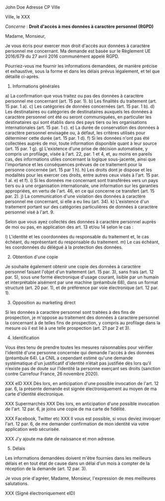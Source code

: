 John Doe
Adresse
CP Ville


Ville, le XXX


_Concerne_ : **Droit d'accès à mes données à caractère personnel (RGPD)**


Madame,
Monsieur,

Je vous écris pour exercer mon droit d'accès aux données à caractère personnel me concernant. Ma demande est basée sur le Règlement UE 2016/679 du 27 avril 2016 communément appelé RGPD.

Pourriez-vous me fournir les informations demandées, de manière précise et exhaustive, sous la forme et dans les délais prévus légalement, et tel que détaillé ci-après.

1. Informations générales

a) La confirmation que vous traitez ou pas des données à caractère personnel me concernant (art. 15 par. 1).
b) Les finalités du traitement (art. 15 par. 1 a).
c) Les catégories de données concernées (art. 15 par. 1 b).
d) Les destinataires ou catégories de destinataires auxquels les données à caractère personnel ont été ou seront communiquées, en particulier les destinataires qui sont établis dans des pays tiers ou les organisations internationales (art. 15 par. 1 c).
e) La durée de conservation des données à caractère personnel envisagée ou, à défaut, les critères utilisés pour déterminer cette durée (art. 15 par. 1 d).
f) Si les données n'ont pas été collectées auprès de moi, toute information disponible quant à leur source (art. 15 par. 1 g).
g) L'existence d'une prise de décision automatisée, y compris un profilage, visée à l'art. 22, par. 1 et 4, et, au moins en pareils cas, des informations utiles concernant la logique sous-jacente, ainsi que l'importance et les conséquences prévues de ce traitement pour la personne concernée (art. 15 par 1 h).
h) Les droits dont je dispose et les modalités pour les exercer ces droits, entre autres ceux visés à l'art. 15 par. 1 al. e) et f).
i) Si les données me concernant sont transférées vers un pays tiers ou à une organisation internationale, une information sur les garanties appropriées, en vertu de l'art. 46, en ce qui concerne ce transfert (art. 15 par. 2).
j) La communication d'une violation des données à caractère personnel me concernant, si elle a eu lieu (art. 34).
k) L'existence d'un traitement portant sur des catégories particulières de données à caractère personnel visé à l'art. 9.

Selon que vous ayez collectés des données à caractère personnel auprès de moi ou pas, en application des art. 13 et/ou 14 selon le cas :

l) L'identité et les coordonnées du responsable du traitement et, le cas échéant, du représentant du responsable du traitement.
m) Le cas échéant, les coordonnées du délégué à la protection des données.

2. Obtention d'une copie

Je souhaite également obtenir une copie des données à caractère personnel faisant l'objet d'un traitement (art. 15 par. 3), sans frais (art. 12 par. 5), sous une forme électronique d'usage courant, lisible par un humain et interprétable aisément par une machine (préambule 68), dans un format structuré (art. 20 par. 1), et de préférence par voie électronique (art. 12 par. 1).

3. Opposition au marketing direct

Si les données à caractère personnel sont traitées à des fins de prospection, je m'oppose au traitement des données à caractère personnel la concernant à de telles fins de prospection, y compris au profilage dans la mesure où il est lié à une telle prospection (art. 21 par 2 et 3).

4. Identification

Vous êtes tenu de prendre toutes les mesures raisonnables pour vérifier l'identité d'une personne concernée qui demande l'accès à des données (préambule 64). La CNIL a cependant estimé qu'une demande systématique d'un justificatif d'identité n’était pas justifiée dès lors qu’il n’existe pas de doute sur l’identité la personne exerçant ses droits (sanction contre Carrefour France, 26 novembre 2020).

XXX eID XXX Dès lors, en anticipation d'une possible invocation de l'art. 12 par. 6, la présente demande est signée électroniquement au moyen de ma carte d'identité électronique.

XXX Supermarchés XXX Dès lors, en anticipation d'une possible invocation de l'art. 12 par. 6, je joins une copie de ma carte de fidélité.

XXX Facebook, Twitter etc XXX Il vous est possible, si vous deviez invoquer l'art. 12 par. 6, de me demander confirmation de mon identité via votre application web sécurisée.

XXX J'y ajoute ma date de naissance et mon adresse.

5. Délais

Les informations demandées doivent m'être fournies dans les meilleurs délais et en tout état de cause dans un délai d'un mois à compter de la réception de la demande (art. 12 par. 3).


Je vous prie d'agréer, Madame, Monsieur, l'expression de mes meilleures salutations.


XXX
(Signé électroniquement eID)
